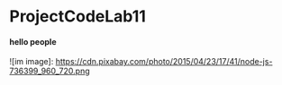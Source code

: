 # ProjectCodeLab11
#### hello people
![im image]: https://cdn.pixabay.com/photo/2015/04/23/17/41/node-js-736399_960_720.png
